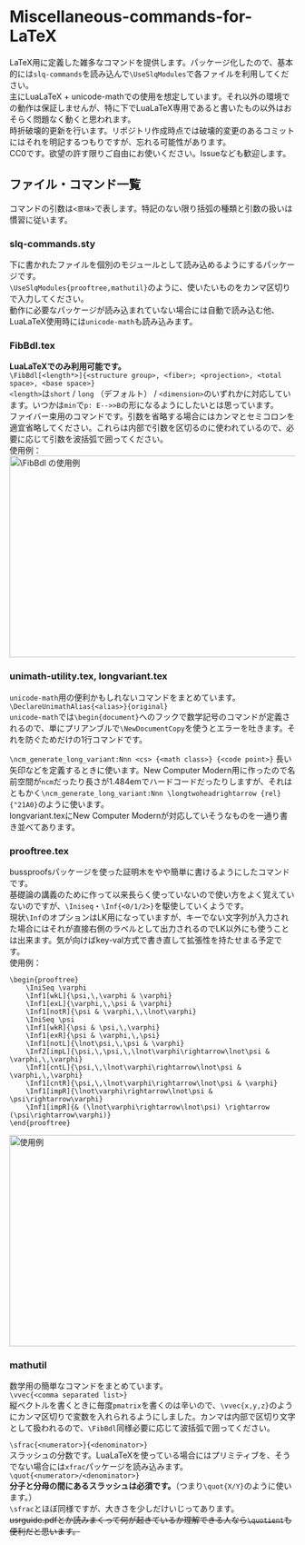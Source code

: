 # Miscellaneous-commands-for-LaTeX
LaTeX用に定義した雑多なコマンドを提供します。パッケージ化したので、基本的には`slq-commands`を読み込んで`\UseSlqModules`で各ファイルを利用してください。  
主にLuaLaTeX + unicode-mathでの使用を想定しています。それ以外の環境での動作は保証しませんが、特に下でLuaLaTeX専用であると書いたもの以外はおそらく問題なく動くと思われます。  
時折破壊的更新を行います。リポジトリ作成時点では破壊的変更のあるコミットにはそれを明記するつもりですが、忘れる可能性があります。  
CC0です。欲望の許す限りご自由にお使いください。Issueなども歓迎します。

## ファイル・コマンド一覧
コマンドの引数は`<意味>`で表します。特記のない限り括弧の種類と引数の扱いは慣習に従います。  

### slq-commands.sty
下に書かれたファイルを個別のモジュールとして読み込めるようにするパッケージです。  
`\UseSlqModules{prooftree,mathutil}`のように、使いたいものをカンマ区切りで入力してください。  
動作に必要なパッケージが読み込まれていない場合には自動で読み込む他、LuaLaTeX使用時には`unicode-math`も読み込みます。

### FibBdl.tex
**LuaLaTeXでのみ利用可能です。**  
```\FibBdl[<length*>]{<structure group>, <fiber>; <projection>, <total space>, <base space>}```  
`<length>`は`short` / `long` （デフォルト） / `<dimension>`のいずれかに対応しています。いつかは`min`で`p: E-->>B`の形になるようにしたいとは思っています。  
ファイバー束用のコマンドです。引数を省略する場合にはカンマとセミコロンを適宜省略してください。これらは内部で引数を区切るのに使われているので、必要に応じて引数を波括弧で囲ってください。  
使用例：  
<img width="749" height="355" alt="\FibBdl の使用例" src="https://github.com/user-attachments/assets/1c092383-63c4-40e6-97c5-58144fdbe4d5" />

### unimath-utility.tex, longvariant.tex
`unicode-math`用の便利かもしれないコマンドをまとめています。  
```\DeclareUnimathAlias{<alias>}{original}```  
`unicode-math`では`\begin{document}`へのフックで数学記号のコマンドが定義されるので、単にプリアンブルで`\NewDocumentCopy`を使うとエラーを吐きます。それを防ぐためだけの1行コマンドです。  
  
```\ncm_generate_long_variant:Nnn <cs> {<math class>} {<code point>}```
長い矢印などを定義するときに使います。New Computer Modern用に作ったので名前空間が`ncm`だったり長さが1.484emでハードコードだったりしますが、それはともかく`\ncm_generate_long_variant:Nnn \longtwoheadrightarrow {rel} {"21A0}`のように使います。  
longvariant.texにNew Computer Modernが対応していそうなものを一通り書き並べてあります。

### prooftree.tex
bussproofsパッケージを使った証明木をやや簡単に書けるようにしたコマンドです。  
基礎論の講義のために作って以来長らく使っていないので使い方をよく覚えていないのですが、`\Iniseq`・`\Inf{<0/1/2>}`を駆使していくようです。  
現状`\Inf`のオプションはLK用になっていますが、キーでない文字列が入力された場合にはそれが直接右側のラベルとして出力されるのでLK以外にも使うことは出来ます。気が向けばkey-val方式で書き直して拡張性を持たせまる予定です。  
使用例：
```
\begin{prooftree}
	\IniSeq \varphi
	\Inf1[wkL]{\psi,\,\varphi & \varphi}
	\Inf1[exL]{\varphi,\,\psi & \varphi}
	\Inf1[notR]{\psi & \varphi,\,\lnot\varphi}
	\IniSeq \psi
	\Inf1[wkR]{\psi & \psi,\,\varphi}
	\Inf1[exR]{\psi & \varphi,\,\psi}
	\Inf1[notL]{\lnot\psi,\,\psi & \varphi}
	\Inf2[impL]{\psi,\,\psi,\,\lnot\varphi\rightarrow\lnot\psi & \varphi,\,\varphi}
	\Inf1[cntL]{\psi,\,\lnot\varphi\rightarrow\lnot\psi & \varphi,\,\varphi}
	\Inf1[cntR]{\psi,\,\lnot\varphi\rightarrow\lnot\psi & \varphi}
	\Inf1[impR]{\lnot\varphi\rightarrow\lnot\psi & \psi\rightarrow\varphi}
	\Inf1[impR]{& (\lnot\varphi\rightarrow\lnot\psi) \rightarrow (\psi\rightarrow\varphi)}
\end{prooftree}
```
<img width="864" height="372" alt="使用例" src="https://github.com/user-attachments/assets/dbde5be9-4795-4645-bc60-3b6a6a49f018" />


### mathutil
数学用の簡単なコマンドをまとめています。  
`\vvec{<comma separated list>}`  
縦ベクトルを書くときに毎度`pmatrix`を書くのは辛いので、`\vvec{x,y,z}`のようにカンマ区切りで変数を入れられるようにしました。カンマは内部で区切り文字として扱われるので、`\FibBdl`同様必要に応じて波括弧で囲ってください。  
  
`\sfrac{<numerator>}{<denominator>}`  
スラッシュの分数です。LuaLaTeXを使っている場合にはプリミティブを、そうでない場合には`xfrac`パッケージを読み込みます。  
`\quot{<numerator>/<denominator>}`  
**分子と分母の間にあるスラッシュは必須です。**（つまり`\quot{X/Y}`のように使います。）  
`\sfrac`とほぼ同様ですが、大きさを少しだけいじってあります。  
<s>usrguide.pdfとか読みまくって何が起きているか理解できる人なら`\quotient`も便利だと思います。</s>
